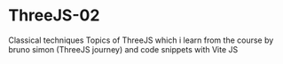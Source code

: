 # ThreeJS-02
Classical techniques Topics of ThreeJS which i learn from the course by bruno simon (ThreeJS journey) and code snippets with Vite JS
